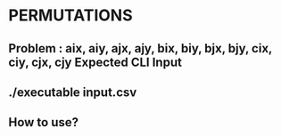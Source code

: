 # PERMUTATIONS

## Problem : aix, aiy, ajx, ajy, bix, biy, bjx, bjy, cix, ciy, cjx, cjy Expected CLI Input
## ./executable input.csv

## How to use?
